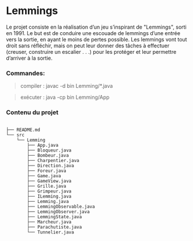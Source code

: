 # Lemmings

Le projet consiste en la réalisation d’un jeu s’inspirant de "Lemmings", sorti en 1991. Le but est de conduire une escouade de lemmings
d’une entrée vers la sortie, en ayant le moins de pertes possible. Les lemmings vont tout droit sans réfléchir, mais
on peut leur donner des tâches à effectuer (creuser, construire un escalier . . .) pour les protéger et leur permettre
d’arriver à la sortie.


### Commandes:

> compiler : javac -d bin Lemming/*.java

> exécuter : java -cp bin Lemming/App


### Contenu du projet

````

├── README.md
└── src
    └── Lemming
        ├── App.java
        ├── Bloqueur.java
        ├── Bombeur.java
        ├── Charpentier.java
        ├── Direction.java
        ├── Foreur.java
        ├── Game.java
        ├── GameView.java
        ├── Grille.java
        ├── Grimpeur.java
        ├── ILemming.java
        ├── Lemming.java
        ├── LemmingObservable.java
        ├── LemmingObserver.java
        ├── LemmingState.java
        ├── Marcheur.java
        ├── Parachutiste.java
        └── Tunnelier.java

````

